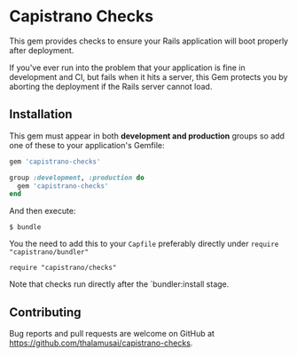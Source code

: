 # Capistrano Checks

This gem provides checks to ensure your Rails application will boot properly after deployment.

If you've ever run into the problem that your application is fine in development and CI, but fails when it hits a server, this Gem protects you by aborting the deployment if the Rails server cannot load.

## Installation

This gem must appear in both **development and production** groups so add one of these to your application's Gemfile:

```ruby
gem 'capistrano-checks'
```

```ruby
group :development, :production do
  gem 'capistrano-checks'
end
```

And then execute:

    $ bundle

You the need to add this to your `Capfile` preferably directly under `require "capistrano/bundler"`

```
require "capistrano/checks"
```

Note that checks run directly after the `bundler:install stage.

## Contributing

Bug reports and pull requests are welcome on GitHub at https://github.com/thalamusai/capistrano-checks.

